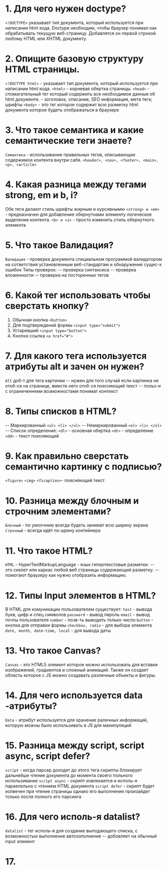 #  1. Для чего нужен doctype?

`<!DOCTYPE>` указывает тип документа, который используется при написании html кода. Doctype необходим, чтобы браузер понимал как обрабатывать текущую веб-страницу. Добавлятся он первой строкой любому HTML или XHTML документу.

# 2. Опищите базовую структуру HTML страницы.

`<!DOCTYPE html>` - указывает тип документа, который используется при написании html кода.
`<html>` - корневая обертка страницы.
`<head>` - спомагательный тег который содержить все необходимое данные об html документе.
         - зоголовок, описание, SEO информация, мета теги, шрифты
`<body>` - это тег которое содержит всю разметку html документа которое будеть отображаться  в браузере

# 3. Что такое семантика и какие семантические теги знаете?

`Семантика` - использивание правильных тегов, описывающие содержимое контента внутри сабя. 
            `<header>, <nav>, <footer>, <main>, <p>, <article>`

# 4. Какая разница между тегами strong, em и b, i?
    
Обе теги делают стиль шрифты жирным и курсивнымю
`<strong> и <em>` - предназначен для добавление обернутнами элементу логическое выделение контента.
`<b> и <i>` - просто изменить стиль обернутного элемента

# 5. Что такое Валидация?

`Валидация` - проверка документа специальном программой валидатором на сответствия установленным веб-стандартам и обнаружение сущес-х ошибок
              Типы проверок:
                        -- проверка синтаксиса 
                        -- проверка вложенности
                        -- проверка на посторенных тегов

# 6. Какой тег использовать чтобы сверстать кнопку?

1. Обычная кнопка  `<button>`
2. Для подтверждений формы `<input type="submit">`
3. Устаревший `<input type="button">`
4. Кнопка ссылка `<a href="#">`

# 7. Для какого тега используется атрибуты alt и зачен он нужен?

`Alt` доб-т для тега картинки
    -- нужен для того случай если картинка не отоб-ся на странице, вместе него отоб-ся поесняющий текст
    -- польз-и с ограниченнеми возможностами понимат контекст

# 8. Типы списков в HTML?

-- Маркированный `<ul> <li> </ul>`
-- Немаркированный `<ol> <li> </ol>`
-- Список определение:
                    `<dl>` - основная обертка
                    `<dt>` - определение
                    `<dd>` - текст поесняющий

# 9. Как правильно сверстать семантично картинку с подписью?

`<figure>`
    `<img>`
    `<ficaption>`- поесняющий текст

# 10. Разница между блочным и строчним элементами?

`Блочный` - по умолчнию всегда будеть занимат всю ширину экрана
`Строчный` - всегда идёт по шрину контейнера

# 11. Что такое HTML?

`HTML` - HyperTextMarkupLanguage - язык гипертекстовые разметки.
       -- это скелет или каркас любой веб страницы содержающий разметку.
       -- помогают браузеру как нужно отобразить информацию.

# 12. Типы Input элементов в HTML?

В HTML для комуникации пользователем существует:
                                            `text` - вывода букв, цифр и спец символов
                                            `password` - вывод пароль
                                            `email` - вывод почты пользователя
                                            `number` - позв-ть выводить только число
                                            `button` - кнопка для отправки формы
                                            `checkbox, radio` - для выбора элемента 
                                            `date, month, date-time, local` - для вывода даты

# 13. Что такое Canvas?

`Canvas` - это HTML5 элемент которое можно использовать для вставки изображений, градиентов и  сложный анимаций. Также он создает область которое с JS можно создавать различные объекты и фигуры.

# 14. Для чего используется data -атрибуты?

`Data` - атрибут используется для хранение раличных информаций, которую можны было использивать в JS для манипуляций

# 15. Разница между script, script async, script defer?

`script` - когда парсер доходит до этого тега скрипты блокирует дальнейше чтение документа до момента своего польного использивание
`script async` - скрипт извлекается и исполь-я параелельно с чтением HTML документа
`script defer` - скрипт будет излвечен при чтение страницы однако его выполнение произайдет только после полного его парсинга

# 16. Для чего исполь-я datalist?

`datalist` - тег исполь-я для создание выподающего списка, с возможностью выполнение автозополнение
           -- добовляет на обычный input элемент

# 17. 